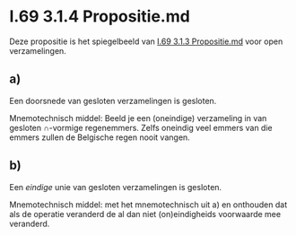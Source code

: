 # I.69 3.1.4 Propositie.md


Deze propositie is het spiegelbeeld van [I.69 3.1.3 Propositie.md](I.69%203.1.3%20Propositie.md) voor open verzamelingen.

## a)

Een doorsnede van gesloten verzamelingen is gesloten.

Mnemotechnisch middel: Beeld je een (oneindige) verzameling in van gesloten $\cap$-vormige regenemmers. Zelfs oneindig veel emmers van die emmers zullen de Belgische regen nooit vangen.

## b)

Een _eindige_ unie van gesloten verzamelingen is gesloten.

Mnemotechnisch middel: met het mnemotechnisch uit a) en onthouden dat als de operatie veranderd de al dan niet (on)eindigheids voorwaarde mee veranderd.
